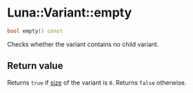 # Luna::Variant::empty

```c++
bool empty() const
```

Checks whether the variant contains no child variant. 



## Return value
Returns `true` if [size](class_luna_1_1_variant_1a79348f1b7c06b34052b42656a0279429.md) of the variant is `0`. Returns `false` otherwise. 


